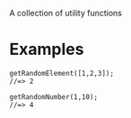 A collection of utility functions

# Examples

```
getRandomElement([1,2,3]);
//=> 2
```

```
getRandomNumber(1,10);
//=> 4
```